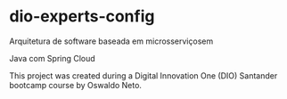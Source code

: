 # dio-experts-config
Arquitetura de software baseada em microsserviçosem  

Java com Spring Cloud

This project was created during a Digital Innovation One (DIO) Santander bootcamp course by Oswaldo Neto.

